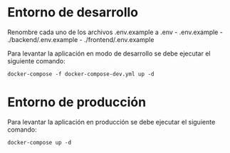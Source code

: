 Entorno de desarrollo
=====================

Renombre cada uno de los archivos .env.example a .env
    - .env.example
    - ./backend/.env.example
    - ./frontend/.env.example

Para levantar la aplicación en modo de desarrollo se debe ejecutar el siguiente comando:

    docker-compose -f docker-compose-dev.yml up -d


Entorno de producción
=====================

Para levantar la aplicación en producción se debe ejecutar el siguiente comando:

    docker-compose up -d

